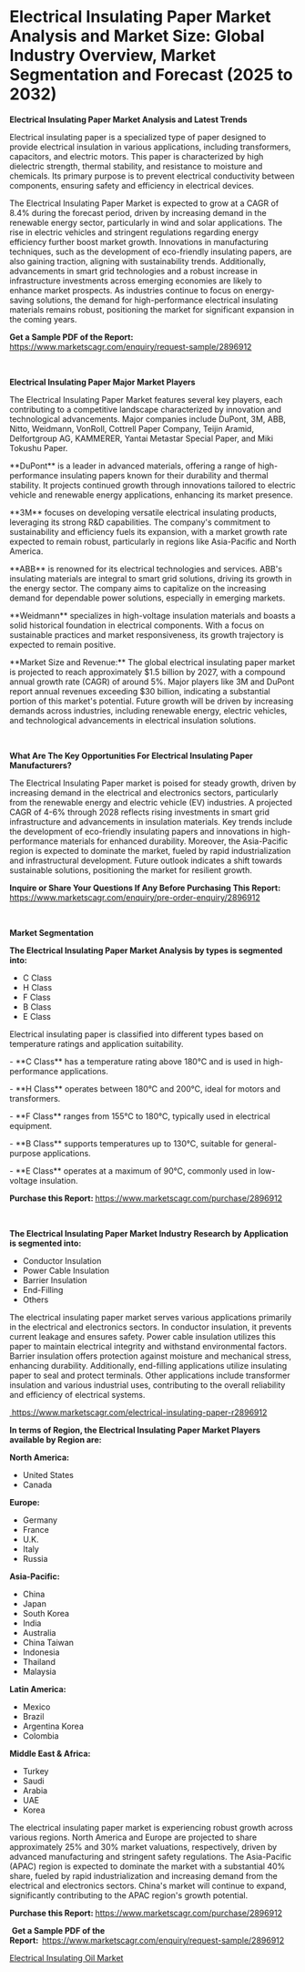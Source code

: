 <p><h1>Electrical Insulating Paper Market Analysis and Market Size: Global Industry Overview, Market Segmentation and Forecast (2025 to 2032)</h1></p><p><strong>Electrical Insulating Paper Market Analysis and Latest Trends</strong></p>
<p><p>Electrical insulating paper is a specialized type of paper designed to provide electrical insulation in various applications, including transformers, capacitors, and electric motors. This paper is characterized by high dielectric strength, thermal stability, and resistance to moisture and chemicals. Its primary purpose is to prevent electrical conductivity between components, ensuring safety and efficiency in electrical devices.</p><p>The Electrical Insulating Paper Market is expected to grow at a CAGR of 8.4% during the forecast period, driven by increasing demand in the renewable energy sector, particularly in wind and solar applications. The rise in electric vehicles and stringent regulations regarding energy efficiency further boost market growth. Innovations in manufacturing techniques, such as the development of eco-friendly insulating papers, are also gaining traction, aligning with sustainability trends. Additionally, advancements in smart grid technologies and a robust increase in infrastructure investments across emerging economies are likely to enhance market prospects. As industries continue to focus on energy-saving solutions, the demand for high-performance electrical insulating materials remains robust, positioning the market for significant expansion in the coming years.</p></p>
<p><strong>Get a Sample PDF of the Report:&nbsp;</strong> <a href="https://www.marketscagr.com/enquiry/request-sample/2896912?utm_campaign=2039&utm_medium=2&utm_source=Github&utm_content=ia&utm_term=15032025&utm_id=electrical-insulating-paper">https://www.marketscagr.com/enquiry/request-sample/2896912</a></p>
<p>&nbsp;</p>
<p><strong>Electrical Insulating Paper Major Market Players</strong></p>
<p><p>The Electrical Insulating Paper Market features several key players, each contributing to a competitive landscape characterized by innovation and technological advancements. Major companies include DuPont, 3M, ABB, Nitto, Weidmann, VonRoll, Cottrell Paper Company, Teijin Aramid, Delfortgroup AG, KAMMERER, Yantai Metastar Special Paper, and Miki Tokushu Paper.</p><p>**DuPont** is a leader in advanced materials, offering a range of high-performance insulating papers known for their durability and thermal stability. It projects continued growth through innovations tailored to electric vehicle and renewable energy applications, enhancing its market presence.</p><p>**3M** focuses on developing versatile electrical insulating products, leveraging its strong R&D capabilities. The company's commitment to sustainability and efficiency fuels its expansion, with a market growth rate expected to remain robust, particularly in regions like Asia-Pacific and North America.</p><p>**ABB** is renowned for its electrical technologies and services. ABB's insulating materials are integral to smart grid solutions, driving its growth in the energy sector. The company aims to capitalize on the increasing demand for dependable power solutions, especially in emerging markets.</p><p>**Weidmann** specializes in high-voltage insulation materials and boasts a solid historical foundation in electrical components. With a focus on sustainable practices and market responsiveness, its growth trajectory is expected to remain positive.</p><p>**Market Size and Revenue:** The global electrical insulating paper market is projected to reach approximately $1.5 billion by 2027, with a compound annual growth rate (CAGR) of around 5%. Major players like 3M and DuPont report annual revenues exceeding $30 billion, indicating a substantial portion of this market's potential. Future growth will be driven by increasing demands across industries, including renewable energy, electric vehicles, and technological advancements in electrical insulation solutions.</p></p>
<p>&nbsp;</p>
<p><strong>What Are The Key Opportunities For Electrical Insulating Paper Manufacturers?</strong></p>
<p><p>The Electrical Insulating Paper market is poised for steady growth, driven by increasing demand in the electrical and electronics sectors, particularly from the renewable energy and electric vehicle (EV) industries. A projected CAGR of 4-6% through 2028 reflects rising investments in smart grid infrastructure and advancements in insulation materials. Key trends include the development of eco-friendly insulating papers and innovations in high-performance materials for enhanced durability. Moreover, the Asia-Pacific region is expected to dominate the market, fueled by rapid industrialization and infrastructural development. Future outlook indicates a shift towards sustainable solutions, positioning the market for resilient growth.</p></p>
<p><strong>Inquire or Share Your Questions If Any Before Purchasing This Report:</strong> <a href="https://www.marketscagr.com/enquiry/pre-order-enquiry/2896912?utm_campaign=2039&utm_medium=2&utm_source=Github&utm_content=ia&utm_term=15032025&utm_id=electrical-insulating-paper">https://www.marketscagr.com/enquiry/pre-order-enquiry/2896912</a></p>
<p>&nbsp;</p>
<p><strong>Market Segmentation</strong></p>
<p><strong>The Electrical Insulating Paper Market Analysis by types is segmented into:</strong></p>
<p><ul><li>C Class</li><li>H Class</li><li>F Class</li><li>B Class</li><li>E Class</li></ul></p>
<p><p>Electrical insulating paper is classified into different types based on temperature ratings and application suitability. </p><p>- **C Class** has a temperature rating above 180°C and is used in high-performance applications.</p><p>- **H Class** operates between 180°C and 200°C, ideal for motors and transformers.</p><p>- **F Class** ranges from 155°C to 180°C, typically used in electrical equipment.</p><p>- **B Class** supports temperatures up to 130°C, suitable for general-purpose applications.</p><p>- **E Class** operates at a maximum of 90°C, commonly used in low-voltage insulation.</p></p>
<p><strong>Purchase this Report:&nbsp;</strong><a href="https://www.marketscagr.com/purchase/2896912?utm_campaign=2039&utm_medium=2&utm_source=Github&utm_content=ia&utm_term=15032025&utm_id=electrical-insulating-paper">https://www.marketscagr.com/purchase/2896912</a></p>
<p>&nbsp;</p>
<p><strong>The Electrical Insulating Paper Market Industry Research by Application is segmented into:</strong></p>
<p><ul><li>Conductor Insulation</li><li>Power Cable Insulation</li><li>Barrier Insulation</li><li>End-Filling</li><li>Others</li></ul></p>
<p><p>The electrical insulating paper market serves various applications primarily in the electrical and electronics sectors. In conductor insulation, it prevents current leakage and ensures safety. Power cable insulation utilizes this paper to maintain electrical integrity and withstand environmental factors. Barrier insulation offers protection against moisture and mechanical stress, enhancing durability. Additionally, end-filling applications utilize insulating paper to seal and protect terminals. Other applications include transformer insulation and various industrial uses, contributing to the overall reliability and efficiency of electrical systems.</p></p>
<p><a href="https://www.marketscagr.com/electrical-insulating-paper-r2896912?utm_campaign=2039&utm_medium=2&utm_source=Github&utm_content=ia&utm_term=15032025&utm_id=electrical-insulating-paper">&nbsp;https://www.marketscagr.com/electrical-insulating-paper-r2896912</a></p>
<p><strong>In terms of Region, the Electrical Insulating Paper Market Players available by Region are:</strong></p>
<p>
    <p> <strong> North America: </strong>
        <ul>
            <li>United States</li>
            <li>Canada</li>
        </ul>
        </p> 
    <p> <strong> Europe: </strong>
        <ul>
            <li>Germany</li>
            <li>France</li>
            <li>U.K.</li>
            <li>Italy</li>
            <li>Russia</li>
        </ul>
        </p> 
    <p> <strong> Asia-Pacific: </strong>
        <ul>
            <li>China</li>
            <li>Japan</li>
            <li>South Korea</li>
            <li>India</li>
            <li>Australia</li>
            <li>China Taiwan</li>
            <li>Indonesia</li>
            <li>Thailand</li>
            <li>Malaysia</li>
        </ul>
        </p> 
    <p> <strong> Latin America: </strong>
        <ul>
            <li>Mexico</li>
            <li>Brazil</li>
            <li>Argentina Korea</li>
            <li>Colombia</li>
        </ul>
        </p> 
    <p> <strong> Middle East & Africa: </strong>
        <ul>
            <li>Turkey</li>
            <li>Saudi</li>
            <li>Arabia</li>
            <li>UAE</li>
            <li>Korea</li>
        </ul>
    </p>
    </p>
<p><p>The electrical insulating paper market is experiencing robust growth across various regions. North America and Europe are projected to share approximately 25% and 30% market valuations, respectively, driven by advanced manufacturing and stringent safety regulations. The Asia-Pacific (APAC) region is expected to dominate the market with a substantial 40% share, fueled by rapid industrialization and increasing demand from the electrical and electronics sectors. China's market will continue to expand, significantly contributing to the APAC region's growth potential.</p></p>
<p><strong>Purchase this Report: </strong><a href="https://www.marketscagr.com/purchase/2896912?utm_campaign=2039&utm_medium=2&utm_source=Github&utm_content=ia&utm_term=15032025&utm_id=electrical-insulating-paper">https://www.marketscagr.com/purchase/2896912</a></p>
<p>&nbsp;<strong>Get a Sample PDF of the Report:&nbsp;&nbsp;</strong><a href="https://www.marketscagr.com/enquiry/request-sample/2896912?utm_campaign=2039&utm_medium=2&utm_source=Github&utm_content=ia&utm_term=15032025&utm_id=electrical-insulating-paper">https://www.marketscagr.com/enquiry/request-sample/2896912</a></p>
<p><strong></strong></p>
<p><p><a href="https://github.com/SamiaChowdhury801/Market-Research-Report-List-2/blob/main/electrical-insulating-oil-market.md?utm_campaign=2039&utm_medium=2&utm_source=Github&utm_content=ia&utm_term=15032025&utm_id=electrical-insulating-paper">Electrical Insulating Oil Market</a></p></p>